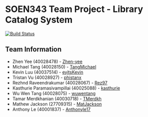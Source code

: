# SOEN343 Team Project - Library Catalog System
[![Build Status](https://travis-ci.com/Zhen-Yee/SOEN343-Team15.svg?token=7vgmUm6UsL1MSWiHzMsy&branch=dev)](https://travis-ci.com/Zhen-Yee/SOEN343-Team15)

## Team Information
- Zhen Yee (40028478) - [Zhen-yee](https://github.com/Zhen-Yee)
- Michael Tang (40028150) - [TangMichael](https://github.com/TangMichael)
- Kevin Luu (40037514) - [eyitsKevin](https://github.com/eyitsKevin)
- Tristan Vu (40028927) - [phistanx](https://github.com/phistanx)
- Rezhnd Raveendrakumar (40028067) - [Rez97](https://github.com/Rez97)
- Kasthurie Paramasivampillai (40025088) - [kasthurie](https://github.com/kasthurie)
- Wu Wen Tang (40028075) - [wuwentang](https://github.com/wuwentang)
- Tamar Merdkhanian (40030718) - [TMerdkh](https://github.com/TMerdkh)
- Mathew Jackson (27709315) - [MatJackson](https://github.com/MatJackson)
- Anthony Le (40001837) - [Anthonyle17](https://github.com/Anthonyle17)
